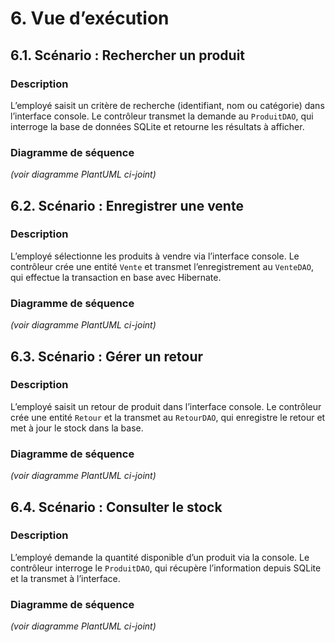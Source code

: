 # 6. Vue d’exécution

## 6.1. Scénario : Rechercher un produit

### Description
L’employé saisit un critère de recherche (identifiant, nom ou catégorie) dans l’interface console. Le contrôleur transmet la demande au `ProduitDAO`, qui interroge la base de données SQLite et retourne les résultats à afficher.

### Diagramme de séquence
*(voir diagramme PlantUML ci-joint)*

## 6.2. Scénario : Enregistrer une vente

### Description
L’employé sélectionne les produits à vendre via l’interface console. Le contrôleur crée une entité `Vente` et transmet l’enregistrement au `VenteDAO`, qui effectue la transaction en base avec Hibernate.

### Diagramme de séquence
*(voir diagramme PlantUML ci-joint)*

## 6.3. Scénario : Gérer un retour

### Description
L’employé saisit un retour de produit dans l’interface console. Le contrôleur crée une entité `Retour` et la transmet au `RetourDAO`, qui enregistre le retour et met à jour le stock dans la base.

### Diagramme de séquence
*(voir diagramme PlantUML ci-joint)*

## 6.4. Scénario : Consulter le stock

### Description
L’employé demande la quantité disponible d’un produit via la console. Le contrôleur interroge le `ProduitDAO`, qui récupère l’information depuis SQLite et la transmet à l’interface.

### Diagramme de séquence
*(voir diagramme PlantUML ci-joint)*
